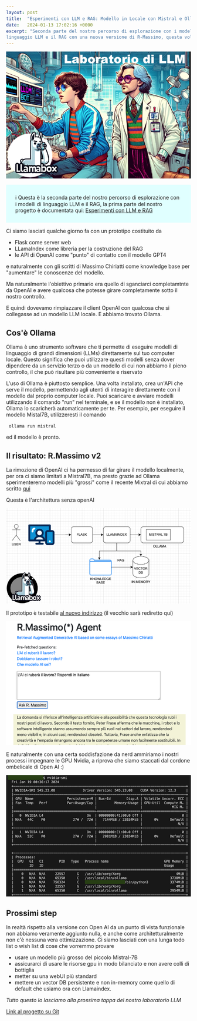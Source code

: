 ```yaml
---
layout: post
title:  "Esperimenti con LLM e RAG: Modello in Locale con Mistral e Ollama"
date:   2024-01-13 17:02:16 +0000
excerpt: "Seconda parte del nostro percorso di esplorazione con i modelli di 
linguaggio LLM e il RAG con una nuova versione di R-Massimo, questa volta senza OpenAI."
---
```


![preview image](/images/diario-lab-1.png)

<style>
.info {
  background-color: lightcyan;
  padding: 25px;
}
</style>
<div class="info">
ℹ️ Questa è la seconda parte del nostro percorso di esplorazione con i modelli di 
linguaggio LLM e il RAG, la prima parte del nostro progetto è documentata qui:
<a href="/2023/12/28/Esperimenti-di-RAG-Diario.html">Esperimenti con LLM e RAG</a><br/>
</div>


Ci siamo lasciati qualche giorno fa con un prototipo costituito da

- Flask come server web
- LLamaIndex come libreria per la costruzione del RAG
- le API di OpenAI come "punto" di contatto con il modello GPT4

e naturalmente con gli scritti di Massimo Chiriatti come knowledge base per "aumentare" le conoscenze del modello.

Ma naturalmente l'obiettivo primario era quello di sganciarci completamtnte da OpenAI e avere qualcosa che potesse girare completamente sotto il nostro controllo.

E quindi dovevamo rimpiazzare il client OpenAI con qualcosa che si collegasse ad un modello LLM locale. E abbiamo trovato Ollama.


## Cos'è Ollama

Ollama è uno strumento software che ti permette di eseguire modelli di linguaggio di grandi dimensioni (LLMs) direttamente sul tuo computer locale. Questo significa che puoi utilizzare questi modelli senza dover dipendere da un servizio terzo o da un modello di cui non abbiamo il pieno controllo, il che può risultare più conveniente e riservato

L'uso di Ollama è piuttosto semplice. Una volta installato, crea un'API che serve il modello, permettendo agli utenti di interagire direttamente con il modello dal proprio computer locale. Puoi scaricare e avviare modelli utilizzando il comando "run" nel terminale, e se il modello non è installato, Ollama lo scaricherà automaticamente per te. Per esempio, per eseguire il modello Mistal7B, utilizzeresti il comando 

```
 ollama run mistral
```
ed il modello è pronto.

## Il risultato: R.Massimo v2

La rimozione di OpenAI ci ha permesso di far girare il modello localmente, per ora ci siamo limitati a Mistral7B, ma presto grazie ad Ollama sperimenteremo modelli più "grossi" come il recente Mixtral di cui abbiamo scritto [qui](/2024/01/09/mixtral-mixed-experts-model.html)

Questa è l'architettura senza openAI

![basic rag arch](/images/basic-rag-llamabox.png)


Il prototipo è testabile [al nuovo indirizzo](http://ai01.tech-isg.it/static/index.html#) (il vecchio sarà rediretto qui)

![screen shot of R.Massimo](/images/rmassimov2.png)

E naturalmente con una certa soddisfazione da nerd ammiriamo i nostri processi impegnare le GPU Nvidia, a riprova che siamo staccati dal cordone ombelicale di Open AI :)

![console di nvidia-smi](/images/nvidia-smi.png)

## Prossimi step

In realtà rispetto alla versione con Open AI da un punto di vista funzionale non abbiamo veramente aggiunto nulla, e anche come architetturalmente non c'è nessuna vera ottimizzazione. Ci siamo lasciati con una lunga todo list o wish list di cose che vorremmo provare

- usare un modello più grosso del piccolo Mistral-7B
- assicurarci di usare le risorse gpu in modo bilanciato e non avere colli di bottiglia
- metter su una webUI più standard
- mettere un vector DB persistente e non in-memory come quello di default che usiamo ora con Llamaindex.

*Tutto questo lo lasciamo alla prossima tappa del nostro laboratorio LLM*

<i class="fa-brands fa-github"></i>
[Link al progetto su Git](https://github.com/ddbit/rag/releases/tag/v0.2)